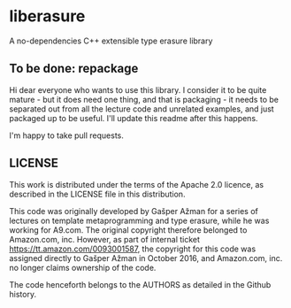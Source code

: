 liberasure
==========

A no-dependencies C++ extensible type erasure library

To be done: repackage
---------------------

Hi dear everyone who wants to use this library. I consider it to be quite
mature - but it does need one thing, and that is packaging - it needs to be
separated out from all the lecture code and unrelated examples, and just
packaged up to be useful. I'll update this readme after this happens.

I'm happy to take pull requests.

LICENSE
-------

This work is distributed under the terms of the Apache 2.0 licence, as described
in the LICENSE file in this distribution.

This code was originally developed by Gašper Ažman for a series of lectures on
template metaprogramming and type erasure, while he was working for A9.com. The
original copyright therefore belonged to Amazon.com, inc. However, as part of
internal ticket https://tt.amazon.com/0093001587, the copyright for this code
was assigned directly to Gašper Ažman in October 2016, and Amazon.com, inc. no
longer claims ownership of the code.

The code henceforth belongs to the AUTHORS as detailed in the Github
history.
